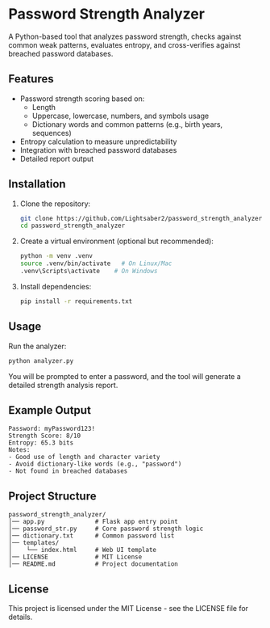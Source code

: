 # Password Strength Analyzer

A Python-based tool that analyzes password strength, checks against common weak patterns, evaluates entropy, and cross-verifies against breached password databases.

## Features
- Password strength scoring based on:
  - Length
  - Uppercase, lowercase, numbers, and symbols usage
  - Dictionary words and common patterns (e.g., birth years, sequences)
- Entropy calculation to measure unpredictability
- Integration with breached password databases
- Detailed report output

## Installation

1. Clone the repository:
   ```bash
   git clone https://github.com/Lightsaber2/password_strength_analyzer.git
   cd password_strength_analyzer
   ```

2. Create a virtual environment (optional but recommended):
   ```bash
   python -m venv .venv
   source .venv/bin/activate   # On Linux/Mac
   .venv\Scripts\activate    # On Windows
   ```

3. Install dependencies:
   ```bash
   pip install -r requirements.txt
   ```

## Usage

Run the analyzer:
```bash
python analyzer.py
```

You will be prompted to enter a password, and the tool will generate a detailed strength analysis report.

## Example Output

```
Password: myPassword123!
Strength Score: 8/10
Entropy: 65.3 bits
Notes:
- Good use of length and character variety
- Avoid dictionary-like words (e.g., "password")
- Not found in breached databases
```

## Project Structure

```
password_strength_analyzer/  
│── app.py              # Flask app entry point  
│── password_str.py     # Core password strength logic  
│── dictionary.txt      # Common password list  
│── templates/  
│    └── index.html     # Web UI template  
│── LICENSE             # MIT License  
│── README.md           # Project documentation  
```

## License

This project is licensed under the MIT License - see the LICENSE file for details.
